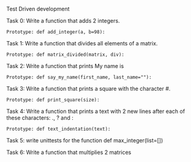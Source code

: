 Test Driven development

Task 0: Write a function that adds 2 integers.

    Prototype: def add_integer(a, b=98):

Task 1: Write a function that divides all elements of a matrix.

    Prototype: def matrix_divided(matrix, div):

Task 2: Write a function that prints My name is <first name> <last name>

    Prototype: def say_my_name(first_name, last_name=""):

Task 3: Write a function that prints a square with the character #.

    Prototype: def print_square(size):

Task 4: Write a function that prints a text with 2 new lines after each of these characters: ., ? and :

    Prototype: def text_indentation(text):

Task 5: write unittests for the function def max_integer(list=[])

Task 6: Write a function that multiplies 2 matrices
